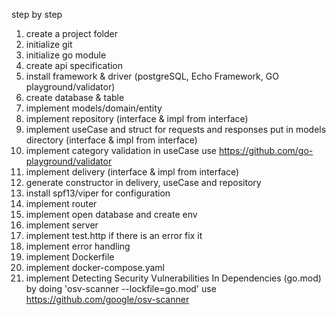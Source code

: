 step by step

1. create a project folder
2. initialize git
3. initialize go module
4. create api specification
5. install framework & driver (postgreSQL, Echo Framework, GO playground/validator)
6. create database & table
7. implement models/domain/entity
8. implement repository (interface & impl from interface)
9. implement useCase and struct for requests and responses put in models directory (interface & impl from interface)
10. implement category validation in useCase use https://github.com/go-playground/validator
11. implement delivery (interface & impl from interface)
12. generate constructor in delivery, useCase and repository
13. install spf13/viper for configuration
14. implement router 
15. implement open database and create env
16. implement server
17. implement test.http if there is an error fix it
18. implement error handling 
19. implement Dockerfile
20. implement docker-compose.yaml
21. implement Detecting Security Vulnerabilities In Dependencies (go.mod) by doing 'osv-scanner --lockfile=go.mod' use https://github.com/google/osv-scanner 